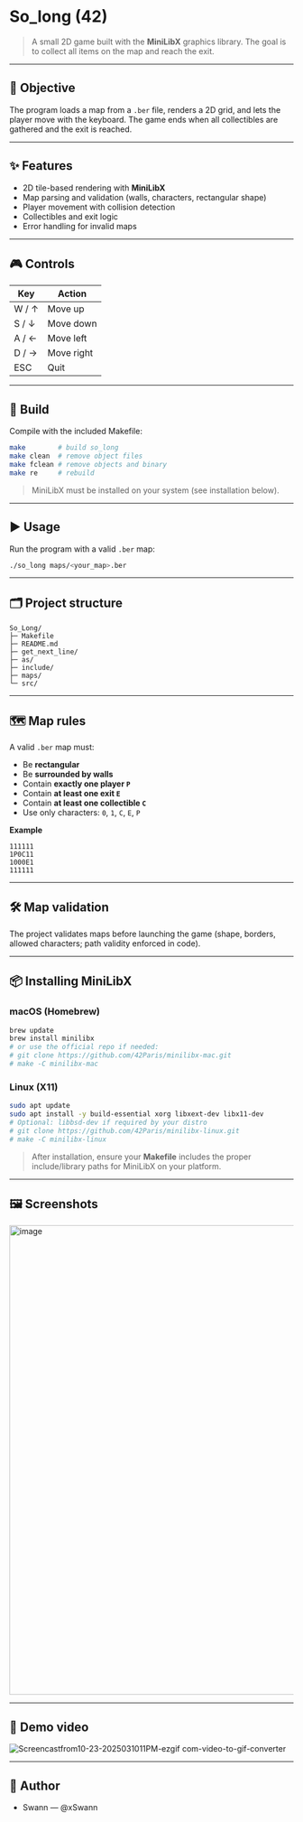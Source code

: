 # So_long (42)

> A small 2D game built with the **MiniLibX** graphics library. The goal is to collect all items on the map and reach the exit.

---

## 🎯 Objective

The program loads a map from a `.ber` file, renders a 2D grid, and lets the player move with the keyboard. The game ends when all collectibles are gathered and the exit is reached.

---

## ✨ Features

* 2D tile-based rendering with **MiniLibX**
* Map parsing and validation (walls, characters, rectangular shape)
* Player movement with collision detection
* Collectibles and exit logic
* Error handling for invalid maps

---

## 🎮 Controls

| Key   | Action     |
| ----- | ---------- |
| W / ↑ | Move up    |
| S / ↓ | Move down  |
| A / ← | Move left  |
| D / → | Move right |
| ESC   | Quit       |

---

## 🔧 Build

Compile with the included Makefile:

```bash
make        # build so_long
make clean  # remove object files
make fclean # remove objects and binary
make re     # rebuild
```

> MiniLibX must be installed on your system (see installation below).

---

## ▶️ Usage

Run the program with a valid `.ber` map:

```bash
./so_long maps/<your_map>.ber
```

---

## 🗂️ Project structure

```
So_Long/
├─ Makefile
├─ README.md
├─ get_next_line/
├─ as/
├─ include/
├─ maps/
└─ src/
```

---

## 🗺️ Map rules

A valid `.ber` map must:

* Be **rectangular**
* Be **surrounded by walls**
* Contain **exactly one player `P`**
* Contain **at least one exit `E`**
* Contain **at least one collectible `C`**
* Use only characters: `0`, `1`, `C`, `E`, `P`

**Example**

```
111111
1P0C11
1000E1
111111
```

---

## 🛠️ Map validation

The project validates maps before launching the game (shape, borders, allowed characters; path validity enforced in code).

---

## 📦 Installing MiniLibX

### macOS (Homebrew)

```bash
brew update
brew install minilibx
# or use the official repo if needed:
# git clone https://github.com/42Paris/minilibx-mac.git
# make -C minilibx-mac
```

### Linux (X11)

```bash
sudo apt update
sudo apt install -y build-essential xorg libxext-dev libx11-dev
# Optional: libbsd-dev if required by your distro
# git clone https://github.com/42Paris/minilibx-linux.git
# make -C minilibx-linux
```

> After installation, ensure your **Makefile** includes the proper include/library paths for MiniLibX on your platform.

---

## 🖼️ Screenshots

<img width="1250" height="832" alt="image" src="https://github.com/user-attachments/assets/2a842986-f58d-44ae-8388-b30c27752a20" />


---

## 🎥 Demo video

![Screencastfrom10-23-2025031011PM-ezgif com-video-to-gif-converter](https://github.com/user-attachments/assets/13719189-a47d-4597-8bcd-b4b8c7cc9edb)


---

## 👤 Author

* Swann — @xSwann

